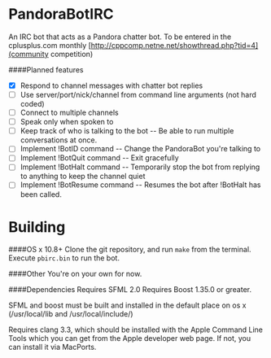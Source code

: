 PandoraBotIRC
=============

An IRC bot that acts as a Pandora chatter bot. 
To be entered in the cplusplus.com monthly [http://cppcomp.netne.net/showthread.php?tid=4](community competition)

####Planned features
- [x] Respond to channel messages with chatter bot replies
- [ ] Use server/port/nick/channel from command line arguments (not hard coded)
- [ ] Connect to multiple channels
- [ ] Speak only when spoken to
- [ ] Keep track of who is talking to the bot -- Be able to run multiple conversations at once.
- [ ] Implement !BotID command -- Change the PandoraBot you're talking to
- [ ] Implement !BotQuit command -- Exit gracefully
- [ ] Implement !BotHalt command -- Temporarily stop the bot from replying to anything to keep the channel quiet
- [ ] Implement !BotResume command -- Resumes the bot after !BotHalt has been called.

Building
========
####OS x 10.8+
Clone the git repository, and run `make` from the terminal. 
Execute `pbirc.bin` to run the bot. 

####Other
You're on your own for now.

####Dependencies
Requires SFML 2.0
Requires Boost 1.35.0 or greater.

SFML and boost must be built and installed in the default place on os x (/usr/local/lib and /usr/local/include/)

Requires clang 3.3, which should be installed with the Apple Command Line Tools which you can get from the Apple developer web page.
    If not, you can install it via MacPorts. 
